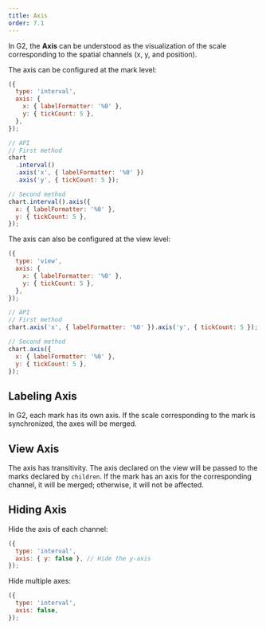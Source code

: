 ```yaml
---
title: Axis
order: 7.1
---
```


In G2, the **Axis** can be understood as the visualization of the scale corresponding to the spatial channels (x, y, and position).

The axis can be configured at the mark level:

```js
({
  type: 'interval',
  axis: {
    x: { labelFormatter: '%0' },
    y: { tickCount: 5 },
  },
});
```

```js
// API
// First method
chart
  .interval()
  .axis('x', { labelFormatter: '%0' })
  .axis('y', { tickCount: 5 });

// Second method
chart.interval().axis({
  x: { labelFormatter: '%0' },
  y: { tickCount: 5 },
});
```

The axis can also be configured at the view level:

```js
({
  type: 'view',
  axis: {
    x: { labelFormatter: '%0' },
    y: { tickCount: 5 },
  },
});
```

```js
// API
// First method
chart.axis('x', { labelFormatter: '%0' }).axis('y', { tickCount: 5 });

// Second method
chart.axis({
  x: { labelFormatter: '%0' },
  y: { tickCount: 5 },
});
```

## Labeling Axis

In G2, each mark has its own axis. If the scale corresponding to the mark is synchronized, the axes will be merged.

## View Axis

The axis has transitivity. The axis declared on the view will be passed to the marks declared by `children`. If the mark has an axis for the corresponding channel, it will be merged; otherwise, it will not be affected.

## Hiding Axis

Hide the axis of each channel:

```js
({
  type: 'interval',
  axis: { y: false }, // Hide the y-axis
});
```

Hide multiple axes:

```js
({
  type: 'interval',
  axis: false,
});
```